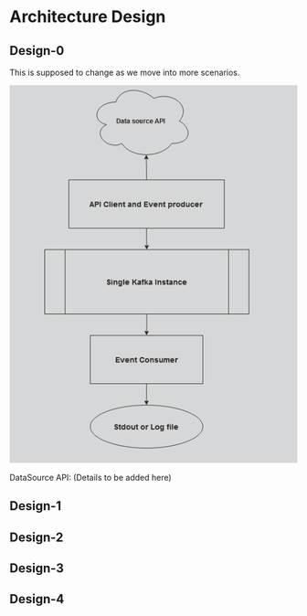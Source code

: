 # Architecture Design

## Design-0
This is supposed to change as we move into more scenarios.

![MVP-0](./images/arch-diag-0.png)

DataSource API: (Details to be added here)

## Design-1

## Design-2

## Design-3

## Design-4